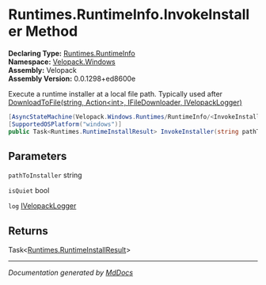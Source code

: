 ﻿<!--  
  <auto-generated>   
    The contents of this file were generated by a tool.  
    Changes to this file may be list if the file is regenerated  
  </auto-generated>   
-->

# Runtimes.RuntimeInfo.InvokeInstaller Method

**Declaring Type:** [Runtimes.RuntimeInfo](../index.md)  
**Namespace:** [Velopack.Windows](../../../index.md)  
**Assembly:** Velopack  
**Assembly Version:** 0.0.1298+ed8600e

 Execute a runtime installer at a local file path. Typically used after [DownloadToFile(string, Action\<int\>, IFileDownloader, IVelopackLogger)](DownloadToFile.md)

```csharp
[AsyncStateMachine(Velopack.Windows.Runtimes/RuntimeInfo/<InvokeInstaller>d__12)]
[SupportedOSPlatform("windows")]
public Task<Runtimes.RuntimeInstallResult> InvokeInstaller(string pathToInstaller, bool isQuiet, IVelopackLogger log = null);
```

## Parameters

`pathToInstaller`  string

`isQuiet`  bool

`log`  [IVelopackLogger](../../../../Logging/IVelopackLogger/index.md)

## Returns

Task\<[Runtimes.RuntimeInstallResult](../../RuntimeInstallResult/index.md)\>

___

*Documentation generated by [MdDocs](https://github.com/ap0llo/mddocs)*
